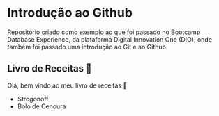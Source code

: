 # Introdução ao Github

Repositório criado como exemplo ao que foi passado no Bootcamp Database Experience, da plataforma Digital Innovation One (DIO), onde também foi passado uma introdução ao Git e ao Github.

## Livro de Receitas :beer:

Olá, bem vindo ao meu livro de receitas :cookie:

- Strogonoff
- Bolo de Cenoura

